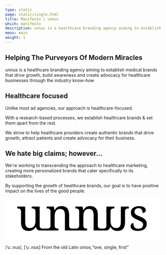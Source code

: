 ```yaml
---
type: static
page: static/single.html
title: Manifesto | unnus
which: manifesto
description: unnus is a healthcare branding agency aiming to establish medical brands that drive growth and build awareness  
menu: main
weight: 1
---
```




<section class="manifesto">
<div class="container">
	<h2 class="reveal-text">Helping The Purveyors Of Modern Miracles</h2>
	<p class="reveal-text">unnus is a healthcare branding agency aiming to establish medical brands that drive growth, build awareness and create advocacy for healthcare businesses through the industry know-how</p>
	<div class="reveal-text">
		<h2>Healthcare focused</h2>
		<p>Unlike most ad agencies, our approach is healthcare-focused.</p>
		<p>With a research-based processes, we establish healthcare brands & set them apart from the rest.</p>
		<p>We strive to help healthcare providers create authentic brands that drive growth, attract patients and create advocacy for their business.</p>
		
</div>
<h2 class="reveal-text">We hate big claims; however...</h2>
<div class="reveal-text">	
	<p>We're working to transcending the approach to healthcare marketing, creating more personalized brands that cater specifically to its stakeholders.</p>
	<p>By supporting the growth of healthcare brands, our goal is to have positive impact on the lives of the good people.</p>
</div>
</div>
</section>

<section class="logo-section">
		<div class="container">
			<svg viewBox="0 0 2252 606" xmlns="http://www.w3.org/2000/svg" fill-rule="evenodd" clip-rule="evenodd" stroke-linejoin="round" stroke-miterlimit="2"><path fill="#fff" d="M0 0h2251.77v605.746H0z"/><g fill-rule="nonzero"><path d="M495.362 398.449c0 9.377 1.406 16.931 4.219 22.661 2.813 5.73 6.616 10.054 11.409 12.971 4.792 2.917 10.366 4.845 16.722 5.782 6.355.938 13.075 1.407 20.159 1.407h64.437v26.88H500.726c-30.302 0-56.134-21.97-60.998-51.879l-.001-.006h-3.126c-6.46 12.086-13.596 21.879-21.41 29.381-7.814 7.501-16.097 13.388-24.849 17.659a98.51 98.51 0 01-27.505 8.752c-9.585 1.563-19.587 2.344-30.005 2.344-16.878 0-31.881-2.396-45.008-7.189-13.128-4.792-24.172-12.294-33.132-22.504-8.96-10.21-15.784-23.233-20.472-39.07-4.688-15.836-7.033-34.694-7.033-56.573V195.6c0-9.377-1.406-16.931-4.219-22.661-2.813-5.73-6.616-10.158-11.408-13.284-4.793-3.125-10.367-5.209-16.722-6.251-6.356-1.042-13.076-1.562-20.16-1.562h-1.876v-26.88h114.709V345.94c0 13.961 1.094 26.359 3.282 37.194 2.188 10.835 5.834 20.004 10.939 27.505 5.105 7.502 11.982 13.18 20.629 17.035 8.648 3.855 19.431 5.782 32.35 5.782 14.169 0 26.307-2.501 36.413-7.501 10.106-5.001 18.441-12.034 25.004-21.098 6.564-9.064 11.409-19.952 14.534-32.662 3.126-12.711 4.689-26.776 4.689-42.196V198.1c0-10.002-1.407-18.076-4.22-24.223-2.813-6.147-6.563-10.835-11.252-14.065-4.688-3.23-10.21-5.366-16.565-6.408-6.356-1.042-13.18-1.562-20.473-1.562h-1.875v-26.88h114.396v273.487z"/><path d="M765.351 441.27v26.88H593.132v-26.88h5.314c7.293 0 14.117-.521 20.472-1.563 6.356-1.042 11.877-3.178 16.566-6.407 4.688-3.23 8.439-7.866 11.252-13.909 2.813-6.043 4.219-14.065 4.219-24.067V195.6c0-9.377-1.406-16.931-4.219-22.661-2.813-5.73-6.616-10.158-11.408-13.284-4.793-3.125-10.367-5.209-16.722-6.251-6.356-1.042-13.076-1.562-20.16-1.562h-1.876v-26.88h103.457l8.439 51.884h3.126c6.667-11.877 13.7-21.618 21.097-29.224 7.397-7.606 15.211-13.544 23.442-17.816 8.231-4.271 16.982-7.189 26.255-8.751 9.272-1.563 19.014-2.345 29.224-2.345 16.878 0 31.933 2.449 45.165 7.346 13.231 4.896 24.483 12.398 33.756 22.504 9.272 10.106 16.357 23.077 21.254 38.913 4.896 15.836 7.345 34.694 7.345 56.573v151.278c0 10.002 1.198 18.024 3.594 24.067 2.397 6.043 5.783 10.679 10.158 13.909 4.376 3.229 9.585 5.365 15.628 6.407 6.043 1.042 12.607 1.563 19.691 1.563h50.765v26.88h-160.16V247.172c0-13.961-1.25-26.359-3.75-37.195-2.501-10.835-6.512-20.003-12.034-27.505-5.522-7.501-12.763-13.179-21.723-17.034-8.96-3.855-19.899-5.783-32.818-5.783-14.586 0-26.828 2.813-36.726 8.44-9.897 5.626-17.868 13.231-23.91 22.816-6.043 9.585-10.367 20.629-12.972 33.131-2.604 12.503-3.907 25.63-3.907 39.383v135.024c0 9.377 1.407 16.931 4.22 22.661 2.813 5.73 6.616 10.054 11.408 12.971 4.793 2.917 10.367 4.845 16.722 5.782 6.356.938 13.076 1.407 20.16 1.407h1.875z"/><path d="M1178.24 441.27v26.88h-172.219v-26.88h5.313c7.293 0 14.118-.521 20.473-1.563 6.355-1.042 11.877-3.178 16.565-6.407 4.689-3.23 8.439-7.866 11.252-13.909 2.813-6.043 4.22-14.065 4.22-24.067V195.6c0-9.377-1.407-16.931-4.22-22.661-2.813-5.73-6.615-10.158-11.408-13.284-4.792-3.125-10.366-5.209-16.722-6.251-6.355-1.042-13.075-1.562-20.16-1.562h-1.875v-26.88h103.457l8.439 51.884h3.125c6.668-11.877 13.701-21.618 21.098-29.224 7.397-7.606 15.211-13.544 23.442-17.816 8.23-4.271 16.982-7.189 26.254-8.751 9.273-1.563 19.014-2.345 29.225-2.345 16.878 0 31.933 2.449 45.164 7.346 13.232 4.896 24.484 12.398 33.756 22.504 9.273 10.106 16.358 23.077 21.254 38.913 4.897 15.836 7.345 34.694 7.345 56.573v151.278c0 10.002 1.199 18.024 3.595 24.067 2.396 6.043 5.782 10.679 10.158 13.909 4.376 3.229 9.585 5.365 15.628 6.407 6.043 1.042 12.606 1.563 19.691 1.563h2.188v26.88h-111.583V247.172c0-13.961-1.25-26.359-3.751-37.195-2.5-10.835-6.512-20.003-12.033-27.505-5.522-7.501-12.763-13.179-21.723-17.034-8.96-3.855-19.9-5.783-32.819-5.783-14.586 0-26.828 2.813-36.725 8.44-9.898 5.626-17.868 13.231-23.911 22.816-6.043 9.585-10.366 20.629-12.971 33.131-2.605 12.503-3.907 25.63-3.907 39.383v135.024c0 9.377 1.407 16.931 4.22 22.661 2.813 5.73 6.615 10.054 11.408 12.971 4.792 2.917 10.366 4.845 16.722 5.782 6.355.938 13.075 1.407 20.16 1.407h1.875z"/><path d="M1455.23 398.449c0 9.377-1.406 16.931-4.219 22.661-2.813 5.73-6.616 10.054-11.409 12.971-4.792 2.917-10.366 4.845-16.721 5.782-6.356.938-13.076 1.407-20.16 1.407h-46.154v26.88h93.299c30.302 0 56.134-21.97 60.999-51.879l.001-.006h3.125c6.46 12.086 13.596 21.879 21.41 29.381 7.814 7.501 16.097 13.388 24.849 17.659a98.51 98.51 0 0027.505 8.752c9.585 1.563 19.587 2.344 30.005 2.344 16.878 0 31.881-2.396 45.009-7.189 13.127-4.792 24.171-12.294 33.131-22.504s15.784-23.233 20.472-39.07c4.689-15.836 7.033-34.694 7.033-56.573V195.6c0-9.377 1.406-16.931 4.219-22.661 2.813-5.73 6.616-10.158 11.409-13.284 4.792-3.125 10.366-5.209 16.721-6.251 6.356-1.042 13.076-1.562 20.16-1.562h1.876v-26.88h-114.709V345.94c0 13.961-1.094 26.359-3.282 37.194-2.188 10.835-5.834 20.004-10.939 27.505-5.105 7.502-11.982 13.18-20.629 17.035-8.647 3.855-19.431 5.782-32.35 5.782-14.169 0-26.307-2.501-36.413-7.501-10.106-5.001-18.441-12.034-25.004-21.098-6.564-9.064-11.409-19.952-14.534-32.662-3.126-12.711-4.689-26.776-4.689-42.196V198.1c0-10.002 1.407-18.076 4.22-24.223 2.813-6.147 6.564-10.835 11.252-14.065 4.688-3.23 10.21-5.366 16.566-6.408 6.355-1.042 13.179-1.562 20.472-1.562h1.875v-26.88H1455.23v273.487zM1909.18 474.401c-16.045 0-30.579-1.407-43.602-4.22-13.023-2.813-24.119-7.084-33.287-12.814-9.168-5.731-16.253-12.815-21.254-21.254-5.001-8.439-7.501-18.285-7.501-29.537 0-8.543 1.406-15.68 4.219-21.41 2.813-5.73 6.251-10.263 10.315-13.596 4.063-3.334 8.439-5.679 13.127-7.033 4.688-1.354 8.908-2.032 12.659-2.032 0 11.252 1.146 21.775 3.438 31.569 2.292 9.793 6.147 18.388 11.564 25.786 5.418 7.397 12.555 13.231 21.41 17.503 8.856 4.272 19.744 6.407 32.663 6.407 11.46 0 21.566-1.406 30.318-4.219 8.751-2.813 16.097-6.772 22.035-11.877 5.939-5.105 10.471-11.252 13.596-18.441 3.126-7.189 4.689-15.055 4.689-23.598 0-7.919-1.198-14.743-3.595-20.473-2.396-5.73-6.563-11.096-12.502-16.097-5.939-5.001-14.013-10.106-24.223-15.315-10.21-5.209-23.025-11.148-38.445-17.816-16.461-7.293-30.787-14.325-42.976-21.097-12.19-6.772-22.244-14.118-30.162-22.036-7.918-7.918-13.857-16.93-17.816-27.036-3.959-10.106-5.939-22.139-5.939-36.1 0-14.586 2.865-27.505 8.596-38.757 5.73-11.253 13.909-20.681 24.535-28.287 10.627-7.605 23.338-13.388 38.133-17.347 14.794-3.959 31.255-5.938 49.384-5.938 15.211 0 28.651 1.562 40.32 4.688 11.668 3.125 21.462 7.345 29.38 12.658 7.918 5.314 13.857 11.565 17.816 18.754 3.959 7.189 5.938 14.742 5.938 22.66 0 11.669-4.011 20.994-12.033 27.974-8.022 6.981-19.431 10.471-34.225 10.471 0-21.462-4.428-38.132-13.284-50.009-8.856-11.877-22.764-17.816-41.726-17.816-10.836 0-20.108 1.25-27.818 3.751-7.71 2.5-14.013 6.042-18.91 10.627-4.896 4.584-8.491 10.001-10.783 16.253-2.292 6.251-3.438 13.127-3.438 20.628 0 8.127 1.459 15.159 4.376 21.098 2.917 5.939 7.553 11.408 13.909 16.409 6.355 5.001 14.586 9.846 24.692 14.534 10.106 4.689 22.243 9.95 36.413 15.784 16.878 7.085 31.36 14.066 43.445 20.942 12.086 6.876 22.035 14.377 29.849 22.504 7.814 8.126 13.597 17.295 17.347 27.505 3.751 10.21 5.626 21.983 5.626 35.319 0 16.67-3.021 31.256-9.064 43.758-6.043 12.502-14.586 22.973-25.63 31.412-11.043 8.439-24.327 14.742-39.851 18.91-15.523 4.167-32.766 6.251-51.728 6.251z"/></g></svg>
			<p class="reveal-text">
				/ˈuː.nus/, [ˈuː.nʊs] From the old Latin oinos,“one, single, first”
			</p>
		</div>
</section>